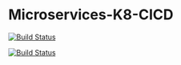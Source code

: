 # Microservices-K8-CICD

[![Build Status](https://shivehwork.visualstudio.com/Shopping/_apis/build/status%2Fshoppingclient-pipeline?branchName=main)](https://shivehwork.visualstudio.com/Shopping/_build/latest?definitionId=5&branchName=main)

[![Build Status](https://shivehwork.visualstudio.com/Shopping/_apis/build/status%2Fshoppingapi-pipeline?branchName=main)](https://shivehwork.visualstudio.com/Shopping/_build/latest?definitionId=4&branchName=main)
